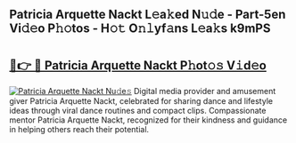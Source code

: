 ## Patricia Arquette Nackt L𝚎a𝚔ed N𝚞𝚍e - Part-5en Vi𝚍𝚎o P𝚑𝚘tos - H𝚘𝚝 O𝚗𝚕yf𝚊ns L𝚎a𝚔s k9mPS

# <h2><a href="http://kfaclc.oniu.top/?m=Patricia+Arquette+Nackt">🔗👉 🔴 Patricia Arquette Nackt P𝚑ot𝚘𝚜 V𝚒d𝚎o</a></h2>

[![Patricia Arquette Nackt Nu𝚍e𝚜](https://i.imgur.com/0qMVB7G.gif)](http://kfaclc.oniu.top/?m=Patricia+Arquette+Nackt)
Digital media provider and amusement giver Patricia Arquette Nackt, celebrated for sharing dance and lifestyle ideas through viral dance routines and compact clips. Compassionate mentor Patricia Arquette Nackt, recognized for their kindness and guidance in helping others reach their potential.  
